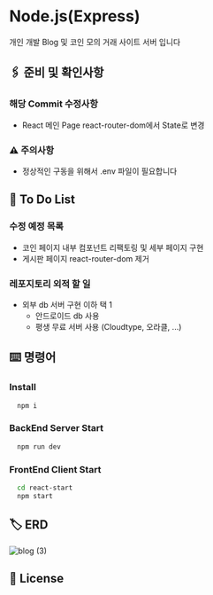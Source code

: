 # Node.js(Express)

개인 개발 Blog 및 코인 모의 거래 사이트 서버 입니다
## 🖇️ 준비 및 확인사항

### 해당 Commit 수정사항
- React 메인 Page react-router-dom에서 State로 변경

### ⚠️ 주의사항
- 정상적인 구동을 위해서 .env 파일이 필요합니다

## 💬 To Do List

### 수정 예정 목록
- 코인 페이지 내부 컴포넌트 리팩토링 및 세부 페이지 구현
- 게시판 페이지 react-router-dom 제거

### 레포지토리 외적 할 일
- 외부 db 서버 구현 이하 택 1
  - 안드로이드 db 사용
  - 평생 무료 서버 사용 (Cloudtype, 오라클, ...)

## ⌨️ 명령어

### Install

```bash
  npm i
```

### BackEnd Server Start

```bash
  npm run dev
```

### FrontEnd Client Start

```bash
  cd react-start
  npm start
```


## 🏷️ ERD
![blog (3)](https://user-images.githubusercontent.com/68260365/235066087-b1c64561-994c-48b9-8e6f-67cd60f4c24e.png)


## 📄 License



